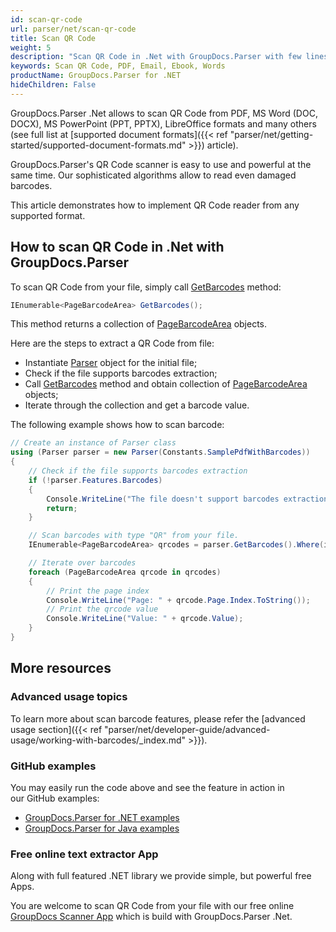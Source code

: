```yaml
---
id: scan-qr-code
url: parser/net/scan-qr-code
title: Scan QR Code
weight: 5
description: "Scan QR Code in .Net with GroupDocs.Parser with few lines of code from image, document or other file format like PDF, Email, Ebook, Words, and others."
keywords: Scan QR Code, PDF, Email, Ebook, Words
productName: GroupDocs.Parser for .NET
hideChildren: False
---
```

GroupDocs.Parser .Net allows to scan QR Code from PDF, MS Word (DOC, DOCX), MS PowerPoint (PPT, PPTX), LibreOffice formats and many others (see full list at [supported document formats]({{< ref "parser/net/getting-started/supported-document-formats.md" >}}) article).

GroupDocs.Parser's QR Code scanner is easy to use and powerful at the same time. Our sophisticated algorithms allow to read even damaged barcodes.

This article demonstrates how to implement QR Code reader from any supported format. 

## How to scan QR Code in .Net with GroupDocs.Parser

To scan QR Code from your file, simply call [GetBarcodes](https://apireference.groupdocs.com/parser/net/groupdocs.parser/parser/methods/getbarcodes) method:

```csharp
IEnumerable<PageBarcodeArea> GetBarcodes();
```

This method returns a collection of [PageBarcodeArea](https://apireference.groupdocs.com/parser/net/groupdocs.parser.data/pagebarcodearea) objects.

Here are the steps to extract a QR Code from file:

- Instantiate [Parser](https://apireference.groupdocs.com/net/parser/groupdocs.parser/parser) object for the initial file;
- Check if the file supports barcodes extraction;
- Call [GetBarcodes](https://apireference.groupdocs.com/parser/net/groupdocs.parser/parser/methods/getbarcodes) method and obtain collection of [PageBarcodeArea](https://apireference.groupdocs.com/parser/net/groupdocs.parser.data/pagebarcodearea) objects;
- Iterate through the collection and get a barcode value.

The following example shows how to scan barcode:

```csharp
// Create an instance of Parser class
using (Parser parser = new Parser(Constants.SamplePdfWithBarcodes))
{
    // Check if the file supports barcodes extraction
    if (!parser.Features.Barcodes)
    {
        Console.WriteLine("The file doesn't support barcodes extraction.");
        return;
    }

    // Scan barcodes with type "QR" from your file.
    IEnumerable<PageBarcodeArea> qrcodes = parser.GetBarcodes().Where(i => i.CodeTypeName == "QR");

    // Iterate over barcodes
    foreach (PageBarcodeArea qrcode in qrcodes)
    {
        // Print the page index
        Console.WriteLine("Page: " + qrcode.Page.Index.ToString());
        // Print the qrcode value
        Console.WriteLine("Value: " + qrcode.Value);
    }
}
```

## More resources

### Advanced usage topics

To learn more about scan barcode features, please refer the [advanced usage section]({{< ref "parser/net/developer-guide/advanced-usage/working-with-barcodes/_index.md" >}}).

### GitHub examples

You may easily run the code above and see the feature in action in our GitHub examples:

*   [GroupDocs.Parser for .NET examples](https://github.com/groupdocs-parser/GroupDocs.Parser-for-.NET)    
*   [GroupDocs.Parser for Java examples](https://github.com/groupdocs-parser/GroupDocs.Parser-for-Java)    

### Free online text extractor App

Along with full featured .NET library we provide simple, but powerful free Apps.

You are welcome to scan QR Code from your file with our free online [GroupDocs Scanner App](https://products.groupdocs.app/scanner/scan-qr-code) which is build with GroupDocs.Parser .Net.